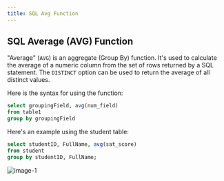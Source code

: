 ```yaml
---
title: SQL Avg Function
---
```

## SQL Average (AVG) Function

"Average" (`AVG`) is an aggregate (Group By) function. It's used to calculate the average of a numeric column from the set of rows returned by a SQL statement.  The `DISTINCT` option can be used to return the average of all distinct values.

Here is the syntax for using the function:

```sql
select groupingField, avg(num_field)
from table1
group by groupingField
```

Here's an example using the student table:
 
```sql
select studentID, FullName, avg(sat_score) 
from student 
group by studentID, FullName;
```

![image-1](https://github.com/SteveChevalier/guide-images/blob/master/avg_function01.JPG?raw=true)


